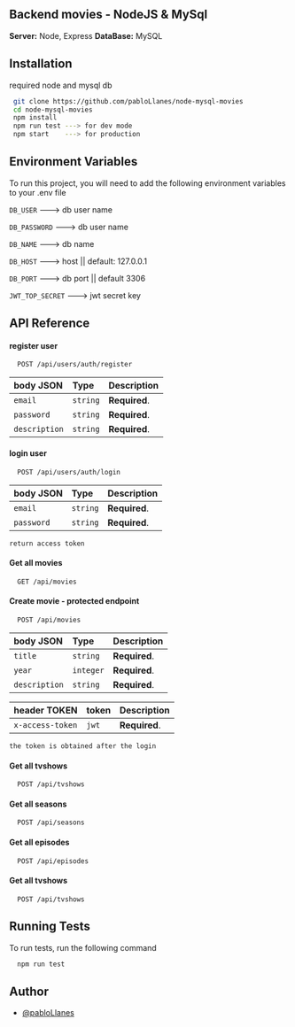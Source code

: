 ## Backend movies - NodeJS & MySql

**Server:** Node, Express
**DataBase:** MySQL

## Installation

required node and mysql db


```bash
 git clone https://github.com/pabloLlanes/node-mysql-movies
 cd node-mysql-movies
 npm install
 npm run test ---> for dev mode
 npm start    ---> for production
```

## Environment Variables

To run this project, you will need to add the following environment variables to your .env file

`DB_USER` ---> db user name

`DB_PASSWORD` ---> db user name

`DB_NAME` ---> db name

`DB_HOST` ---> host || default: 127.0.0.1

`DB_PORT` ---> db port || default 3306

`JWT_TOP_SECRET` ---> jwt secret key

## API Reference

#### register user

```http
  POST /api/users/auth/register
```

| body JSON     | Type     | Description   |
| :------------ | :------- | :------------ |
| `email`       | `string` | **Required**. |
| `password`    | `string` | **Required**. |
| `description` | `string` | **Required**. |

#### login user

```http
  POST /api/users/auth/login
```

| body JSON  | Type     | Description   |
| :--------- | :------- | :------------ |
| `email`    | `string` | **Required**. |
| `password` | `string` | **Required**. |

`return access token`

#### Get all movies

```http
  GET /api/movies
```

#### Create movie - protected endpoint

```http
  POST /api/movies
```

| body JSON     | Type      | Description   |
| :------------ | :-------- | :------------ |
| `title`       | `string`  | **Required**. |
| `year`        | `integer` | **Required**. |
| `description` | `string`  | **Required**. |

| header TOKEN     | token | Description   |
| :--------------- | :---- | :------------ |
| `x-access-token` | `jwt` | **Required**. |

`the token is obtained after the login`

#### Get all tvshows

```http
  POST /api/tvshows
```

#### Get all seasons

```http
  POST /api/seasons
```

#### Get all episodes

```http
  POST /api/episodes
```

#### Get all tvshows

```http
  POST /api/tvshows
```

## Running Tests

To run tests, run the following command

```bash
  npm run test
```

## Author

- [@pabloLlanes](https://github.com/pabloLlanes)
